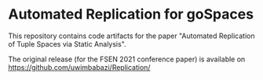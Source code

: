 # Automated Replication for goSpaces

This repository contains code artifacts for the paper
"Automated Replication of Tuple Spaces via Static Analysis".

The original release (for the FSEN 2021 conference paper) is
available on https://github.com/uwimbabazi/Replication/

